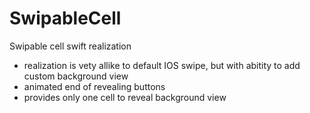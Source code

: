 # SwipableCell
Swipable cell swift realization

- realization is vety allike to default IOS swipe, but with abitity to add custom background view
- animated end of revealing buttons
- provides only one cell to reveal background view
